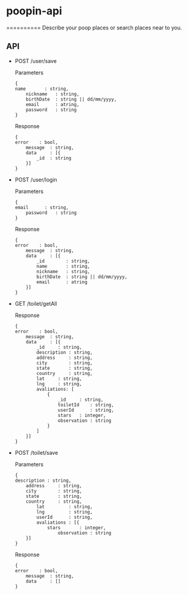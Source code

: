 # poopin-api
 ==========
 Describe your poop places or search places near to you.

API
---------------------------------------------
* POST /user/save

  	Parameters
  	```
   { 
   	name       : string,
		nickname   : string,
		birthDate  : string || dd/mm/yyyy,
		email      : atring,
		password   : string 
   }
  	``` 
  	Response
  	```
   { 
   	error    : bool,
		message  : string,
		data     : [{
			_id  : string
		}]
   }
  	``` 	
* POST /user/login

  	Parameters
  	```
   { 
   	email      : string,
		password   : string 
   }
  	``` 
  	Response
  	```
   { 
   	error    : bool,
		message  : string,
		data     : [{
			_id  	   : string,
			name       : string,
			nickname   : string,
			birthDate  : string || dd/mm/yyyy,
			email      : atring
		}]
   }
   	```
* GET /toilet/getAll

  	Response
  	```
   { 
   	error    : bool,
		message  : string,
		data     : [{
			_id	    : string,
			description : string,
			address     : string,
			city	    : string,
			state	    : string,
			country	    : string,
			lat	    : string,
			lng	    : string,
			avaliations: [
				{
				    _id		: string,
				    toiletId	: string,
				    userId      : string,
				    stars	: integer,
				    observation : string
				}
			]
		}]
   }
  	```   	 	
* POST /toilet/save

  	Parameters
  	```
   { 
   	description : string,
		address     : string,
		city        : string,
		state       : string,
		country     : string,
	    	lat         : string,
	    	lng         : string,
	    	userId      : string,
	    	avaliations : [{
	    		stars       : integer,
            		observation : string
		}] 
   }
  	``` 
  	Response
  	```
   { 
   	error    : bool,
		message  : string,
		data     : []
   }
  	``` 	
	



